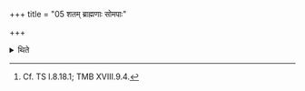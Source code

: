 +++
title = "05 शतम् ब्राह्मणाः सोमपाः"

+++

<details><summary>थिते</summary>

5. One hundred Soma-drinking Brahmins enter into the Sadas.[^1]  

[^1]: Cf. TS I.8.18.1; TMB XVIII.9.4. 
</details>
